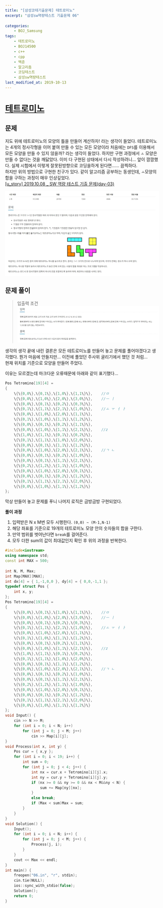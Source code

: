 ```yaml
---
title: "[삼성코테기출문제] 테트로미노"
excerpt: "삼성sw역량테스트 기출문제 06"

categories:
    - BOJ_Samsung
tags:
    - 테트로미노
    - BOJ14500
    - c++
    - cpp
    - 백준
    - 알고리즘
    - 코딩테스트
    - 삼성sw역량테스트
last_modified_at: 2019-10-13
---  
```

# [테트로미노](https://www.acmicpc.net/problem/14500)  
  
## 문제  
지도 위에 테트로미노의 모양의 틀을 만들어 계산하자! 라는 생각이 들었다. 테트로미노는 4개의 정사각형을 이어 붙여 만들 수 있는 모든 모양이라 처음에는 `DFS`를 이용해서 모든 모양을 만들 수 있지 않을까? 라는 생각이 들었다. 하지만 구현 과정에서 `ㅗ` 모양은 만들 수 없다는 것을 깨닳았다. 이미 다 구현된 상태에서 다시 작성하려니... 앞이 깜깜했다. 실제 시험에서 이렇게 잘못된방향으로 코딩을하게 된다면...... 끔찍하다.  
하지만 위의 방법으로 구현한 친구가 있다. 같이 알고리즘 공부하는 동생인데, `ㅗ`모양의 합을 구하는 과정이 매우 인상깊었다.  
[[u_story] 2019.10.08 _ SW 역량 테스트 기출 문제(day-03)](https://uyoo-story.tistory.com/4)  


[![문제](/assets/BOJ-samsung/2019-10-13-SamsungEX06-img01.jpg)](/assets/BOJ-samsung/2019-10-13-SamsungEX06-img01.jpg)  
  
## 문제 풀이  
>입출력 조건  
[![입력](/assets/BOJ-samsung/2019-10-13-SamsungEX06-img02.jpg)](/assets/BOJ-samsung/2019-10-13-SamsungEX06-img02.jpg)  
  
생각의 생각 끝에 내린 결론은 모든 테트로미노를 만들어 놓고 문제를 풀어야겠다고 생각했다. 뭔가 마음에 안들지만... 이전에 풀었던 주사위 굴리기에서 했던 것 처럼...  
현재 위치를 기준으로 모양을 만들어 주었다.  
  
이유는 모르겠는데 마크다운 오류때문에 아래와 같이 표기했다... 
```cpp  
Pos Tetromino[19][4] =
{
	\{\{0,0\},\{0,1\},\{1,0\},\{1,1\}\},	//ㅁ
	\{\{0,0\},\{1,0\},\{2,0\},\{3,0\}\},	//ㅡ ㅣ
	\{\{0,0\},\{0,1\},\{0,2\},\{0,3\}\},
	\{\{0,1\},\{1,1\},\{2,1\},\{1,0\}\},	//ㅗ ㅜ ㅓ ㅏ
	\{\{0,0\},\{1,0\},\{2,0\},\{1,1\}\},
	\{\{0,1\},\{1,0\},\{1,1\},\{1,2\}\},
	\{\{0,0\},\{0,1\},\{0,2\},\{1,1\}\},
	\{\{0,0\},\{1,0\},\{1,1\},\{2,1\}\},	//z
	\{\{1,0\},\{1,1\},\{0,1\},\{0,2\}\},
	\{\{0,1\},\{1,1\},\{1,0\},\{2,0\}\},
	\{\{0,0\},\{0,1\},\{1,1\},\{1,2\}\},
	\{\{0,0\},\{1,0\},\{2,0\},\{2,1\}\},	//ㄱ ㄴ
	\{\{0,0\},\{0,1\},\{0,2\},\{1,0\}\},
	\{\{0,0\},\{0,1\},\{1,1\},\{2,1\}\},
	\{\{0,2\},\{1,2\},\{1,1\},\{1,0\}\},
	\{\{0,0\},\{1,0\},\{2,0\},\{0,1\}\},
	\{\{0,0\},\{0,1\},\{0,2\},\{1,2\}\},
	\{\{0,1\},\{1,1\},\{2,1\},\{2,0\}\},
	\{\{0,0\},\{1,0\},\{1,1\},\{1,2\}\}
};
```  

막상 만들어 놓고 문제를 푸니 나머지 로직은 금방금방 구현되었다.  
  
__풀이 과정__  
1.  입력받은 N x M번 모두 시행한다. `(0,0) ~ (M-1,N-1)`  
2.  해당 좌표를 기준으로 19개의 테트로미노 모양 안의 숫자들의 합을 구한다.  
3.  만약 범위를 벗어난다면 `break`를 걸어준다.
4.  모두 더한 sum의 값이 최대값인지 확인 후 위의 과정을 반복한다.  

```cpp
#include<iostream>
using namespace std;
const int MAX = 500;

int N, M, Max;
int Map[MAX][MAX];
int dx[4] = { 1,-1,0,0 }, dy[4] = { 0,0,-1,1 };
typedef struct Pos {
	int x, y;
};
Pos Tetromino[19][4] =
{
	\{\{0,0\},\{0,1\},\{1,0\},\{1,1\}\},	//ㅁ
	\{\{0,0\},\{1,0\},\{2,0\},\{3,0\}\},	//ㅡ ㅣ
	\{\{0,0\},\{0,1\},\{0,2\},\{0,3\}\},
	\{\{0,1\},\{1,1\},\{2,1\},\{1,0\}\},	//ㅗ ㅜ ㅓ ㅏ
	\{\{0,0\},\{1,0\},\{2,0\},\{1,1\}\},
	\{\{0,1\},\{1,0\},\{1,1\},\{1,2\}\},
	\{\{0,0\},\{0,1\},\{0,2\},\{1,1\}\},
	\{\{0,0\},\{1,0\},\{1,1\},\{2,1\}\},	//z
	\{\{1,0\},\{1,1\},\{0,1\},\{0,2\}\},
	\{\{0,1\},\{1,1\},\{1,0\},\{2,0\}\},
	\{\{0,0\},\{0,1\},\{1,1\},\{1,2\}\},
	\{\{0,0\},\{1,0\},\{2,0\},\{2,1\}\},	//ㄱ ㄴ
	\{\{0,0\},\{0,1\},\{0,2\},\{1,0\}\},
	\{\{0,0\},\{0,1\},\{1,1\},\{2,1\}\},
	\{\{0,2\},\{1,2\},\{1,1\},\{1,0\}\},
	\{\{0,0\},\{1,0\},\{2,0\},\{0,1\}\},
	\{\{0,0\},\{0,1\},\{0,2\},\{1,2\}\},
	\{\{0,1\},\{1,1\},\{2,1\},\{2,0\}\},
	\{\{0,0\},\{1,0\},\{1,1\},\{1,2\}\}
};
void Input() {
	cin >> N >> M;
	for (int i = 0; i < N; i++)
		for (int j = 0; j < M; j++)
			cin >> Map[i][j];
}
void Process(int x, int y) {
	Pos cur = { x,y };
	for (int i = 0; i < 19; i++) {
		int sum = 0;
		for (int j = 0; j < 4; j++) {
			int nx = cur.x + Tetromino[i][j].x;
			int ny = cur.y + Tetromino[i][j].y;
			if (nx >= 0 && ny >= 0 && nx < M&&ny < N) {
				sum += Map[ny][nx];
			}
			else break;
			if (Max < sum)Max = sum;
		}
	}
}
void Solution() {
	Input();
	for (int i = 0; i < N; i++) {
		for (int j = 0; j < M; j++) {
			Process(j, i);
		}
	}
	cout << Max << endl;
}
int main() {
	freopen("06.in", "r", stdin);
	cin.tie(NULL);
	ios::sync_with_stdio(false);
	Solution();
	return 0;
}

```